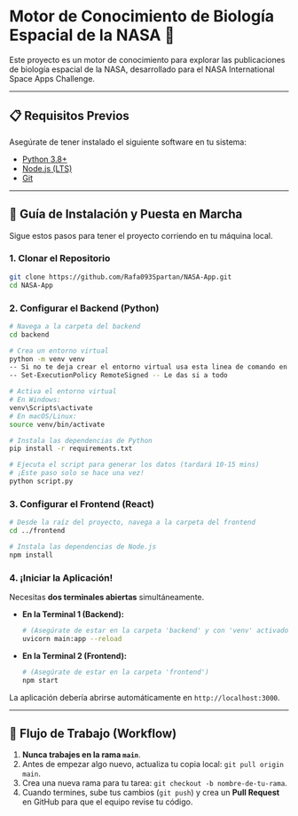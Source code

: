 # Motor de Conocimiento de Biología Espacial de la NASA 🚀

Este proyecto es un motor de conocimiento para explorar las publicaciones de biología espacial de la NASA, desarrollado para el NASA International Space Apps Challenge.

---

## 📋 Requisitos Previos

Asegúrate de tener instalado el siguiente software en tu sistema:
* [Python 3.8+](https://www.python.org/downloads/)
* [Node.js (LTS)](https://nodejs.org/)
* [Git](https://git-scm.com/downloads)

---

## 🚀 Guía de Instalación y Puesta en Marcha

Sigue estos pasos para tener el proyecto corriendo en tu máquina local.

### 1. Clonar el Repositorio
```bash
git clone https://github.com/Rafa093Spartan/NASA-App.git
cd NASA-App
```

### 2. Configurar el Backend (Python)

```bash
# Navega a la carpeta del backend
cd backend

# Crea un entorno virtual
python -m venv venv
-- Si no te deja crear el entorno virtual usa esta linea de comando en la powershell como admin
-- Set-ExecutionPolicy RemoteSigned -- Le das si a todo

# Activa el entorno virtual
# En Windows:
venv\Scripts\activate
# En macOS/Linux:
source venv/bin/activate

# Instala las dependencias de Python
pip install -r requirements.txt

# Ejecuta el script para generar los datos (tardará 10-15 mins)
# ¡Este paso solo se hace una vez!
python script.py
```

### 3. Configurar el Frontend (React)

```bash
# Desde la raíz del proyecto, navega a la carpeta del frontend
cd ../frontend

# Instala las dependencias de Node.js
npm install
```

### 4. ¡Iniciar la Aplicación!

Necesitas **dos terminales abiertas** simultáneamente.

* **En la Terminal 1 (Backend):**
    ```bash
    # (Asegúrate de estar en la carpeta 'backend' y con 'venv' activado)
    uvicorn main:app --reload
    ```
* **En la Terminal 2 (Frontend):**
    ```bash
    # (Asegúrate de estar en la carpeta 'frontend')
    npm start
    ```

La aplicación debería abrirse automáticamente en `http://localhost:3000`.

---
## 🤝 Flujo de Trabajo (Workflow)

1.  **Nunca trabajes en la rama `main`**.
2.  Antes de empezar algo nuevo, actualiza tu copia local: `git pull origin main`.
3.  Crea una nueva rama para tu tarea: `git checkout -b nombre-de-tu-rama`.
4.  Cuando termines, sube tus cambios (`git push`) y crea un **Pull Request** en GitHub para que el equipo revise tu código.
